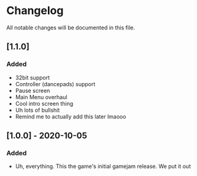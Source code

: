 # Changelog
All notable changes will be documented in this file.

## [1.1.0]
### Added
- 32bit support
- Controller (dancepads) support
- Pause screen
- Main Menu overhaul
- Cool intro screen thing
- Uh lots of bullshit
- Remind me to actually add this later lmaooo

## [1.0.0] - 2020-10-05
### Added
- Uh, everything. This the game's initial gamejam release. We put it out